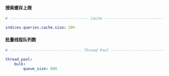 #### 搜索缓存上限

```yaml
# ----------------------------------- Cache ------------------------------------

indices.queries.cache.size: 20%
```

#### 批量线程队列数

```yaml
# -------------------------------- Thread Pool ---------------------------------

thread_pool:
    bulk:
        queue_size: 800
```



